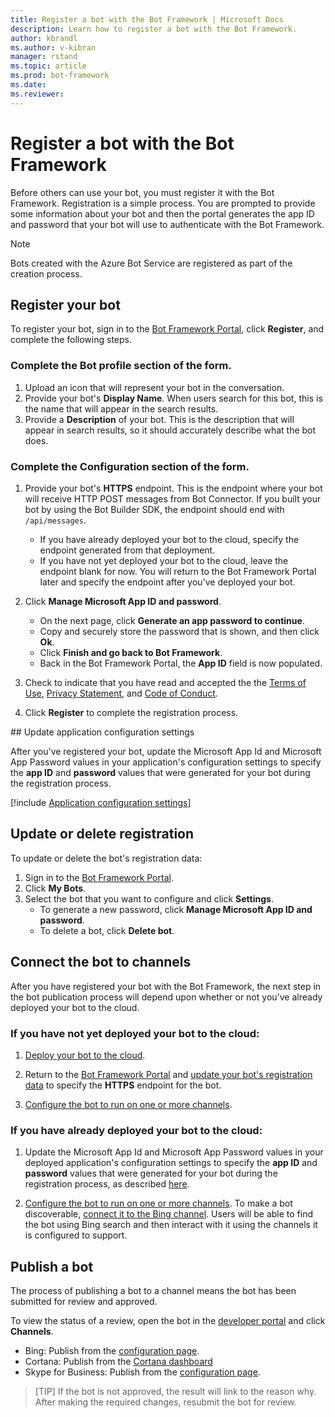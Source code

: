 ```yaml
---
title: Register a bot with the Bot Framework | Microsoft Docs
description: Learn how to register a bot with the Bot Framework.
author: kbrandl
ms.author: v-kibran
manager: rstand
ms.topic: article
ms.prod: bot-framework
ms.date: 
ms.reviewer:
---
```


# Register a bot with the Bot Framework

Before others can use your bot, you must register it with the Bot Framework.
Registration is a simple process. You are prompted to provide some information about your bot and then the portal generates the app ID and password that your bot will use to authenticate with the Bot Framework.

> [!NOTE]
> Bots created with the Azure Bot Service are registered as part of the creation process.
 
## Register your bot

To register your bot, sign in to the <a href="https://dev.botframework.com" target="_blank">Bot Framework Portal</a>, click **Register**, and complete the following steps.
  
### Complete the **Bot profile** section of the form.  

1. Upload an icon that will represent your bot in the conversation.  
2. Provide your bot's **Display Name**. When users search for this bot, this is the name that will appear in the search results.  
3. Provide a **Description** of your bot. This is the description that will appear in search results, so it should accurately describe what the bot does.  

### Complete the **Configuration** section of the form.  

1. Provide your bot's **HTTPS** endpoint. This is the endpoint where your bot will receive HTTP POST messages from Bot Connector. If you built your bot by using the Bot Builder SDK, the endpoint should end with `/api/messages`.
    - If you have already deployed your bot to the cloud, specify the endpoint generated from that deployment.
    - If you have not yet deployed your bot to the cloud, leave the endpoint blank for now. You will return to the Bot Framework Portal later and specify the endpoint after you've deployed your bot.  

2. Click **Manage Microsoft App ID and password**.  
    - On the next page, click **Generate an app password to continue**.
    - Copy and securely store the password that is shown, and then click **Ok**.  
    - Click **Finish and go back to Bot Framework**.  
    - Back in the Bot Framework Portal, the **App ID** field is now populated.  

3. Check to indicate that you have read and accepted the the [Terms of Use][terms], [Privacy Statement][privacy], and [Code of Conduct][code]. 

4. Click **Register** to complete the registration process.

##<a id="updateConfigSettings"></a> Update application configuration settings

After you've registered your bot, update the Microsoft App Id and Microsoft App Password values in your application's configuration settings to specify the **app ID** and **password** values that were generated for your bot during the registration process.

[!include [Application configuration settings](~/includes/snippet-tip-bot-config-settings.md)]

## Update or delete registration

<a id="maintain"></a>
To update or delete the bot's registration data:

1. Sign in to the <a href="https://dev.botframework.com" target="_blank">Bot Framework Portal</a>.
2. Click **My Bots**.
3. Select the bot that you want to configure and click **Settings**.
    - To generate a new password, click **Manage Microsoft App ID and password**.
    - To delete a bot, click **Delete bot**.

## Connect the bot to channels

After you have registered your bot with the Bot Framework,
the next step in the bot publication process will depend upon whether or not you've already deployed your bot to the cloud.

### If you have not yet deployed your bot to the cloud:

1. [Deploy your bot to the cloud](~/publish-bot-overview.md#deploy-your-bot-to-the-cloud).

2. Return to the <a href="https://dev.botframework.com" target="_blank">Bot Framework Portal</a> and [update your bot's registration data](~/portal-register-bot.md#maintain) to specify the **HTTPS** endpoint for the bot.

3. [Configure the bot to run on one or more channels](~/portal-configure-channels.md).

### If you have already deployed your bot to the cloud:

1. Update the Microsoft App Id and Microsoft App Password values in your deployed application's configuration settings to specify the **app ID** and **password** values that were generated for your bot during the registration process, as described [here](#updateConfigSettings). 

2. [Configure the bot to run on one or more channels](~/portal-configure-channels.md). To make a bot discoverable, [connect it to the Bing channel](~/channels/channel-bing.md). Users will be able to find the bot using Bing search and then interact with it using the channels it is configured to support.

## Publish a bot
The process of publishing a bot to a channel means the bot has been submitted for review and approved.

To view the status of a review, open the bot in the [developer portal](https://dev.botframework.com/) and click **Channels**.

* Bing: Publish from the [configuration page](~/channels/channel-bing.md). 
* Cortana: Publish from the [Cortana dashboard](https://aka.ms/cortana-publish)
* Skype for Business: Publish from the [configuration page](~/channels/channel-skypeForBusiness.md). 

> [TIP]
> If the bot is not approved, the result will link to the reason why. After making the required changes, resubmit the bot for review.


[terms]: https://aka.ms/bf-terms
[code]: https://aka.ms/bf-conduct
[privacy]: https://aka.ms/bf-privacy